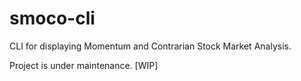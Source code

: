 # smoco-cli
CLI for displaying Momentum and Contrarian Stock Market Analysis.

Project is under maintenance. [WIP]
